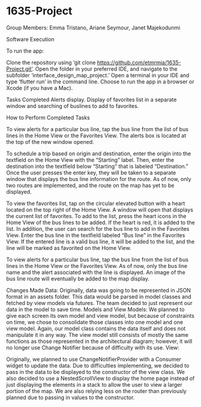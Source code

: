 # 1635-Project

Group Members: Emma Tristano, Ariane Seymour, Janet Majekodunmi

Software Execution

To run the app:

Clone the repository using ‘git clone https://github.com/etmrmia/1635-Project.git’.
Open the folder in your preferred IDE, and navigate to the subfolder ‘interface_design_map_project.’
Open a terminal in your IDE and type ‘flutter run’ in the command line.
Choose to run the app in a browser or Xcode (if you have a Mac).

Tasks Completed
Alerts display.
Display of favorites list in a separate window and searching of buslines to add to favorites.

How to Perform Completed Tasks

To view alerts for a particular bus line, tap the bus line from the list of bus lines in the Home View or the Favorites View. The alerts box is located at the top of the new window opened.

To schedule a trip based on origin and destination, enter the origin into the textfield on the Home View with the “Starting” label. Then, enter the destination into the textfield below “Starting” that is labeled “Destination.” Once the user presses the enter key, they will be taken to a separate window that displays the bus line information for the route. As of now, only two routes are implemented, and the route on the map has yet to be displayed.

To view the favorites list, tap on the circular elevated button with a heart located on the top right of the Home View. A window will open that displays the current list of favorites. To add to the list, press the heart icons in the Home View of the bus lines to be added. If the heart is red, it is added to the list. In addition, the user can search for the bus line to add in the Favorites View. Enter the bus line in the textfield labeled “Bus line” in the Favorites View. If the entered line is a valid bus line, it will be added to the list, and the line will be marked as favorited on the Home View.

To view alerts for a particular bus line, tap the bus line from the list of bus lines in the Home View or the Favorites View. As of now, only the bus line name and the alert associated with the line is displayed. An image of the bus line route will eventually be added to the map display.

Changes Made
Data:
Originally, data was going to be represented in JSON format in an assets folder.  This data would be parsed in model classes and fetched by view models via futures.  The team decided to just represent our data in the model to save time. 
Models and View Models:
We planned to give each screen its own model and view model, but because of constraints on time, we chose to consolidate those classes into one model and one view model. 
Again, our model class contains the data itself and does not manipulate it in any way.  The view model still consists of mostly the same functions as those represented in the architectural diagram; however, it will no longer use Change Notifier because of difficulty with its use.
View:

Originally, we planned to use ChangeNotifierProvider with a Consumer widget to update the data. Due to difficulties implementing, we decided to pass in the data to be displayed to the constructor of the view class. We also decided to use a NestedScrollView to display the home page instead of just displaying the elements in a stack to allow the user to view a larger portion of the map. We are also relying less on the router than previously planned due to passing in values to the constructor.

